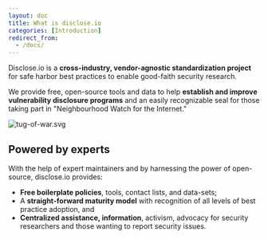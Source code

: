 ```yaml
---
layout: doc
title: What is disclose.io
categories: [Introduction]
redirect_from:
  - /docs/
---
```

Disclose.io is a **cross-industry, vendor-agnostic standardization project** for safe harbor best practices to enable good-faith security research.

We provide free, open-source tools and data to help **establish and improve vulnerability disclosure programs** and an easily recognizable seal for those taking part in "Neighbourhood Watch for the Internet."  

![tug-of-war.svg](/uploads/tug-of-war.jpg)

## Powered by experts 

With the help of expert maintainers and by harnessing the power of open-source, disclose.io provides:

-   **Free boilerplate policies**, tools, contact lists, and data-sets;
-   A **straight-forward maturity model** with recognition of all levels of best practice adoption, and
-   **Centralized assistance, information**, activism, advocacy for security researchers and those wanting to report security issues.
